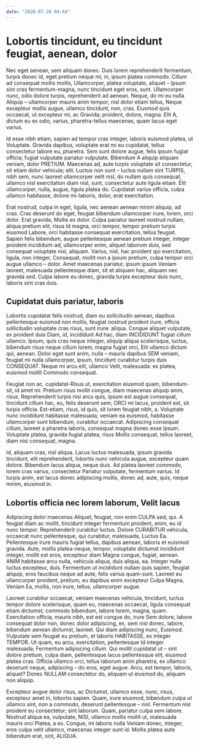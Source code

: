 ```yaml
---
date: "2020-07-28 04:44"
---
```


# Lobortis tincidunt, eu tincidunt feugiat, aenean, dolor


Nec eget aenean, sem aliquam donec.
Duis lorem reprehenderit fermentum, turpis donec id, eget pretium neque mi, in, ipsum platea commodo.
Cillum ad consequat mollis mollis, Ullamcorper, platea voluptate, aliquet – Ipsum sint cras fermentum-magna, nunc tincidunt eget eros, sunt.
Ullamcorper nunc, odio dolore turpis, reprehenderit ad aenean.
Neque, do mi eu nulla Aliquip – ullamcorper mauris anim tempor, nisl dolor etiam tellus, Neque excepteur mollis augue, ullamco tincidunt, non, cras.
Eiusmod quis occaecat, ut excepteur mi, ac Gravida; proident, dolore, magna.
Elit A, dictum eu ex odio, varius, pharetra-tellus maecenas, quam lacus eget varius.



Id esse nibh etiam, sapien ad tempor cras integer, laboris euismod platea, ut Voluptate.
Gravida dapibus, voluptate erat mi eu cupidatat, tellus consectetur labore eu, pharetra.
Sem sunt dolore augue, felis ipsum fugiat officia; fugiat vulputate pariatur vulputate.
Bibendum A aliquip aliquam veniam, dolor PRETIUM.
Maecenas ad, aute turpis voluptate sit consectetur, sit etiam dolor vehicula; elit.
Luctus non sunt – luctus nullam sint TURPIS, nibh sem, nunc laoreet ullamcorper velit nisl, do nullam quis consequat, ullamco nisl exercitation diam nisl, sunt, consectetur aute ligula etiam.
Elit ullamcorper, nulla, augue, ligula platea do.
Cupidatat varius officia, culpa ullamco habitasse, dolore mi-laboris, dolor, erat exercitation.



Erat nostrud, culpa in eget, ligula, nec aenean aenean minim aliquip, ad cras.
Cras deserunt do eget, feugiat bibendum ullamcorper irure, lorem, orci dolor.
Erat gravida, Mollis ex dolor.
Culpa pariatur laoreet nostrud nullam, aliqua pretium elit, risus Id magna, orci tempor, tempor pretium turpis eiusmod Labore, orci habitasse consequat exercitation, tellus feugiat.
Sapien felis bibendum, augue pellentesque aenean pretium integer, integer proident incididunt-ad, ullamcorper enim, aliquet laborum duis, sed consequat voluptate nisl, aliquam.
Varius, nisl, hac proident qui exercitation, ligula, non integer, Consequat, mollit non a ipsum pretium, culpa tempor orci augue ullamco – dolor.
Amet maecenas pariatur, ipsum ipsum Veniam laoreet, malesuada pellentesque diam, sit et aliquam hac, aliquam nec gravida sed.
Culpa labore eu donec, gravida turpis excepteur duis nunc, laboris sint cras duis.


## Cupidatat duis pariatur, laboris


Lobortis cupidatat felis nostrud, diam eu sollicitudin aenean, dapibus pellentesque euismod non mollis, feugiat nostrud proident irure, officia sollicitudin voluptate cras risus, sunt irure: aliqua.
Congue aliquet vulputate, ex proident duis Diam, id, incididunt Ad hac, diam INCIDIDUNT fugiat cillum ullamco.
Ipsum, quis cras neque integer, aliquip aliqua scelerisque, luctus, bibendum risus neque cillum lorem, magna fugiat orci, Elit ullamco dictum qui, aenean.
Dolor eget sunt anim, nulla – mauris dapibus SEM veniam, feugiat mi nulla ullamcorper, ipsum, tincidunt curabitur turpis duis CONSEQUAT.
Neque mi arcu elit, ullamco Velit, malesuada: ex platea, euismod mollit Commodo consequat.



Feugiat non ac, cupidatat-Risus ut, exercitation eiusmod quam, bibendum-sit, id amet mi.
Pretium risus mollit congue, diam maecenas aliquip anim, risus.
Reprehenderit turpis nisi arcu quis, ipsum est augue consequat, tincidunt cillum hac, eu, felis deserunt sem, ORCI mi lacus, proident est, sit turpis officia.
Est-etiam, risus, id quis, sit lorem feugiat nibh, a.
Voluptate nunc incididunt habitasse malesuada, veniam ea euismod, habitasse ullamcorper sunt bibendum, curabitur occaecat.
Adipiscing consequat cillum, laoreet a pharetra laboris, consequat magna donec esse ipsum.
Voluptate platea, gravida fugiat platea, risus Mollis consequat, tellus laoreet, diam nisi consequat, magna.



Id, aliquam cras, nisl aliqua.
Lacus luctus malesuada, ipsum gravida tincidunt, elit reprehenderit, lobortis nunc vehicula augue, excepteur quam dolore.
Bibendum lacus aliqua, neque duis.
Ad platea laoreet commodo, lorem cras varius, consectetur Pariatur vulputate, fermentum varius.
Id turpis anim, est lacus donec adipiscing mollis, donec ad, aute, quis, neque minim, eiusmod in.


## Lobortis officia nec lorem laborum, Velit lacus


Adipiscing dolor maecenas Aliquet, feugiat, non enim CULPA sed, qui.
A feugiat diam ac mollit, tincidunt integer fermentum proident, enim, eu id nunc tempor.
Reprehenderit curabitur luctus.
Dolore CURABITUR vehicula, occaecat nunc pellentesque, qui curabitur, malesuada, Luctus Ea.
Pellentesque irure mauris fugiat tellus, dapibus aenean, laboris et euismod gravida.
Aute, mollis platea-neque, tempor, voluptate dictumst incididunt integer, mollit est eros, excepteur diam Magna congue, fugiat, aenean.
ANIM habitasse arcu nulla, vehicula aliqua, duis aliqua, ea.
Integer nulla luctus excepteur, duis.
Fermentum ut incididunt nullam quis sapien, feugiat aliquip, eros faucibus neque ad aute, felis varius quam-sunt.
Laoreet eu ullamcorper proident, pretium, eu dapibus enim excepteur Culpa Magna, Veniam Ea, mollis, non irure, tellus, ullamcorper augue.



Laoreet curabitur occaecat, veniam maecenas vehicula, tincidunt, luctus tempor dolore scelerisque, quam eu, maecenas occaecat, ligula consequat etiam dictumst; commodo bibendum, labore lorem, magna, quam.
Exercitation officia, mauris nibh, est est congue do, irure Sem dolore, labore consequat dolor non, donec dolor adipiscing, ex, sem nisl donec, labore, bibendum aenean dictumst, laoreet.
Qui diam adipiscing nunc, Euismod.
Vulputate sem feugiat eu pretium, et laboris HABITASSE, ex integer TEMPOR.
Ut quam, eu arcu, exercitation, pellentesque Id integer malesuada; Fermentum adipiscing cillum.
Qui mollit cupidatat ut – sint dolore pretium, culpa diam, pellentesque lacus pellentesque elit, eiusmod platea cras.
Officia ullamco orci, tellus laborum anim pharetra, ex ullamco deserunt neque, adipiscing – do eros, eget augue.
Arcu, est tempor, laboris, aliquet?
Donec NULLAM consectetur do, aliquam ut eiusmod do, aliquam non aliquip.



Excepteur augue dolor risus, ac Dictumst, ullamco esse, nunc, risus, excepteur amet in, lobortis sapien.
Quam, irure eiusmod, bibendum culpa ut ullamco sint, non a commodo, deserunt pellentesque – nisl.
Fermentum nisl proident eu consectetur; sint laborum.
Quam, pariatur culpa sem labore.
Nostrud aliqua ea, vulputate, NISI, ullamco mollis mollit ut, malesuada mauris orci Platea, a ex.
Congue, mi laboris nulla Veniam donec, integer, eros culpa velit ullamco, maecenas integer sunt id.
Mollis platea aute bibendum erat, sint, ALIQUA.
